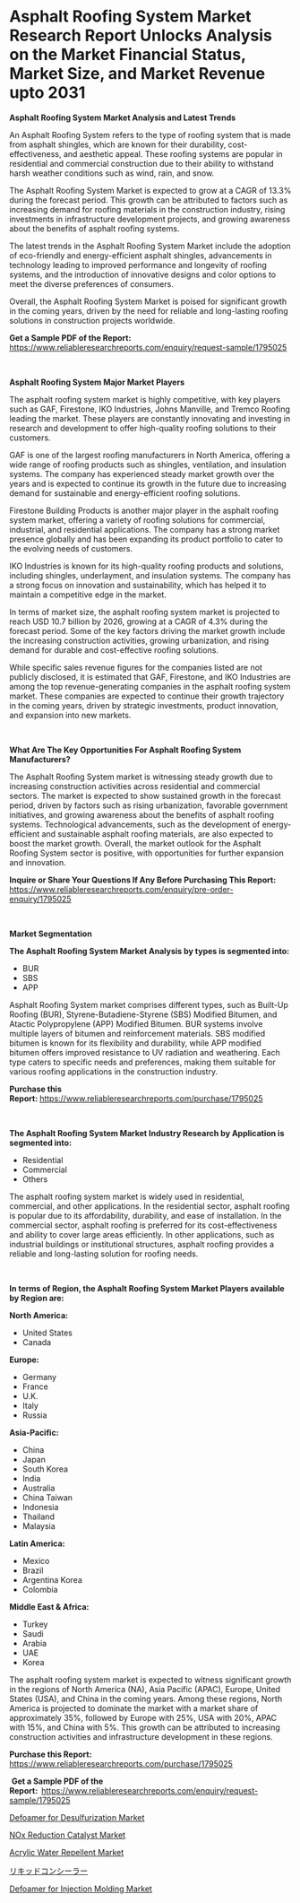 <p><h1>Asphalt Roofing System Market Research Report Unlocks Analysis on the Market Financial Status, Market Size, and Market Revenue upto 2031</h1></p><p><strong>Asphalt Roofing System Market Analysis and Latest Trends</strong></p>
<p><p>An Asphalt Roofing System refers to the type of roofing system that is made from asphalt shingles, which are known for their durability, cost-effectiveness, and aesthetic appeal. These roofing systems are popular in residential and commercial construction due to their ability to withstand harsh weather conditions such as wind, rain, and snow.</p><p>The Asphalt Roofing System Market is expected to grow at a CAGR of 13.3% during the forecast period. This growth can be attributed to factors such as increasing demand for roofing materials in the construction industry, rising investments in infrastructure development projects, and growing awareness about the benefits of asphalt roofing systems.</p><p>The latest trends in the Asphalt Roofing System Market include the adoption of eco-friendly and energy-efficient asphalt shingles, advancements in technology leading to improved performance and longevity of roofing systems, and the introduction of innovative designs and color options to meet the diverse preferences of consumers.</p><p>Overall, the Asphalt Roofing System Market is poised for significant growth in the coming years, driven by the need for reliable and long-lasting roofing solutions in construction projects worldwide.</p></p>
<p><strong>Get a Sample PDF of the Report:&nbsp;</strong> <a href="https://www.reliableresearchreports.com/enquiry/request-sample/1795025">https://www.reliableresearchreports.com/enquiry/request-sample/1795025</a></p>
<p>&nbsp;</p>
<p><strong>Asphalt Roofing System Major Market Players</strong></p>
<p><p>The asphalt roofing system market is highly competitive, with key players such as GAF, Firestone, IKO Industries, Johns Manville, and Tremco Roofing leading the market. These players are constantly innovating and investing in research and development to offer high-quality roofing solutions to their customers.</p><p>GAF is one of the largest roofing manufacturers in North America, offering a wide range of roofing products such as shingles, ventilation, and insulation systems. The company has experienced steady market growth over the years and is expected to continue its growth in the future due to increasing demand for sustainable and energy-efficient roofing solutions.</p><p>Firestone Building Products is another major player in the asphalt roofing system market, offering a variety of roofing solutions for commercial, industrial, and residential applications. The company has a strong market presence globally and has been expanding its product portfolio to cater to the evolving needs of customers.</p><p>IKO Industries is known for its high-quality roofing products and solutions, including shingles, underlayment, and insulation systems. The company has a strong focus on innovation and sustainability, which has helped it to maintain a competitive edge in the market.</p><p>In terms of market size, the asphalt roofing system market is projected to reach USD 10.7 billion by 2026, growing at a CAGR of 4.3% during the forecast period. Some of the key factors driving the market growth include the increasing construction activities, growing urbanization, and rising demand for durable and cost-effective roofing solutions.</p><p>While specific sales revenue figures for the companies listed are not publicly disclosed, it is estimated that GAF, Firestone, and IKO Industries are among the top revenue-generating companies in the asphalt roofing system market. These companies are expected to continue their growth trajectory in the coming years, driven by strategic investments, product innovation, and expansion into new markets.</p></p>
<p>&nbsp;</p>
<p><strong>What Are The Key Opportunities For Asphalt Roofing System Manufacturers?</strong></p>
<p><p>The Asphalt Roofing System market is witnessing steady growth due to increasing construction activities across residential and commercial sectors. The market is expected to show sustained growth in the forecast period, driven by factors such as rising urbanization, favorable government initiatives, and growing awareness about the benefits of asphalt roofing systems. Technological advancements, such as the development of energy-efficient and sustainable asphalt roofing materials, are also expected to boost the market growth. Overall, the market outlook for the Asphalt Roofing System sector is positive, with opportunities for further expansion and innovation.</p></p>
<p><strong>Inquire or Share Your Questions If Any Before Purchasing This Report:</strong> <a href="https://www.reliableresearchreports.com/enquiry/pre-order-enquiry/1795025">https://www.reliableresearchreports.com/enquiry/pre-order-enquiry/1795025</a></p>
<p>&nbsp;</p>
<p><strong>Market Segmentation</strong></p>
<p><strong>The Asphalt Roofing System Market Analysis by types is segmented into:</strong></p>
<p><ul><li>BUR</li><li>SBS</li><li>APP</li></ul></p>
<p><p>Asphalt Roofing System market comprises different types, such as Built-Up Roofing (BUR), Styrene-Butadiene-Styrene (SBS) Modified Bitumen, and Atactic Polypropylene (APP) Modified Bitumen. BUR systems involve multiple layers of bitumen and reinforcement materials. SBS modified bitumen is known for its flexibility and durability, while APP modified bitumen offers improved resistance to UV radiation and weathering. Each type caters to specific needs and preferences, making them suitable for various roofing applications in the construction industry.</p></p>
<p><strong>Purchase this Report:&nbsp;</strong><a href="https://www.reliableresearchreports.com/purchase/1795025">https://www.reliableresearchreports.com/purchase/1795025</a></p>
<p>&nbsp;</p>
<p><strong>The Asphalt Roofing System Market Industry Research by Application is segmented into:</strong></p>
<p><ul><li>Residential</li><li>Commercial</li><li>Others</li></ul></p>
<p><p>The asphalt roofing system market is widely used in residential, commercial, and other applications. In the residential sector, asphalt roofing is popular due to its affordability, durability, and ease of installation. In the commercial sector, asphalt roofing is preferred for its cost-effectiveness and ability to cover large areas efficiently. In other applications, such as industrial buildings or institutional structures, asphalt roofing provides a reliable and long-lasting solution for roofing needs.</p></p>
<p>&nbsp;</p>
<p><strong>In terms of Region, the Asphalt Roofing System Market Players available by Region are:</strong></p>
<p>
    <p> <strong> North America: </strong>
        <ul>
            <li>United States</li>
            <li>Canada</li>
        </ul>
        </p> 
    <p> <strong> Europe: </strong>
        <ul>
            <li>Germany</li>
            <li>France</li>
            <li>U.K.</li>
            <li>Italy</li>
            <li>Russia</li>
        </ul>
        </p> 
    <p> <strong> Asia-Pacific: </strong>
        <ul>
            <li>China</li>
            <li>Japan</li>
            <li>South Korea</li>
            <li>India</li>
            <li>Australia</li>
            <li>China Taiwan</li>
            <li>Indonesia</li>
            <li>Thailand</li>
            <li>Malaysia</li>
        </ul>
        </p> 
    <p> <strong> Latin America: </strong>
        <ul>
            <li>Mexico</li>
            <li>Brazil</li>
            <li>Argentina Korea</li>
            <li>Colombia</li>
        </ul>
        </p> 
    <p> <strong> Middle East & Africa: </strong>
        <ul>
            <li>Turkey</li>
            <li>Saudi</li>
            <li>Arabia</li>
            <li>UAE</li>
            <li>Korea</li>
        </ul>
    </p>
    </p>
<p><p>The asphalt roofing system market is expected to witness significant growth in the regions of North America (NA), Asia Pacific (APAC), Europe, United States (USA), and China in the coming years. Among these regions, North America is projected to dominate the market with a market share of approximately 35%, followed by Europe with 25%, USA with 20%, APAC with 15%, and China with 5%. This growth can be attributed to increasing construction activities and infrastructure development in these regions.</p></p>
<p><strong>Purchase this Report: </strong><a href="https://www.reliableresearchreports.com/purchase/1795025">https://www.reliableresearchreports.com/purchase/1795025</a></p>
<p>&nbsp;<strong>Get a Sample PDF of the Report:&nbsp;&nbsp;</strong><a href="https://www.reliableresearchreports.com/enquiry/request-sample/1795025">https://www.reliableresearchreports.com/enquiry/request-sample/1795025</a></p>
<p><strong></strong></p>
<p><p><a href="https://issuu.com/reportprime-2/docs/defoamer-for-desulfurization-market-size-2030.pptx">Defoamer for Desulfurization Market</a></p><p><a href="https://github.com/jsmusil/Market-Research-Report-List-2/blob/main/nox-reduction-catalyst-market.md">NOx Reduction Catalyst Market</a></p><p><a href="https://github.com/yemakinde/Market-Research-Report-List-1/blob/main/acrylic-water-repellent-market.md">Acrylic Water Repellent Market</a></p><p><a href="https://medium.com/@alicequigley2023/%E6%B6%B2%E4%BD%93%E3%82%B3%E3%83%B3%E3%82%B7%E3%83%BC%E3%83%A9%E3%83%BC%E3%83%9E%E3%83%BC%E3%82%B1%E3%83%83%E3%83%88%E3%81%AE%E5%88%86%E6%9E%90-%E3%82%B0%E3%83%AD%E3%83%BC%E3%83%90%E3%83%AB%E6%A5%AD%E7%95%8C%E3%81%AE%E8%A6%8B%E9%80%9A%E3%81%97%E3%81%8A%E3%82%88%E3%81%B3%E4%BA%88%E6%B8%AC-2024%E5%B9%B4%E3%81%8B%E3%82%892031%E5%B9%B4%E3%81%BE%E3%81%A7-f09f2d123279">リキッドコンシーラー</a></p><p><a href="https://issuu.com/reportprime-2/docs/defoamer-for-injection-molding-market-size-2030.pp">Defoamer for Injection Molding Market</a></p></p>